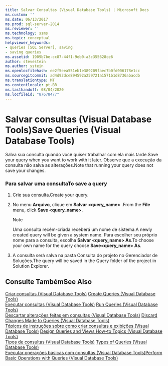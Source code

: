 ```yaml
---
title: Salvar Consultas (Visual Database Tools) | Microsoft Docs
ms.custom: ''
ms.date: 06/13/2017
ms.prod: sql-server-2014
ms.reviewer: ''
ms.technology: ssms
ms.topic: conceptual
helpviewer_keywords:
- queries [SQL Server], saving
- saving queries
ms.assetid: 1909b7be-cc87-44f1-9eb0-a3c355628ce6
author: stevestein
ms.author: sstein
ms.openlocfilehash: ee2f5eea551eb1e389209faec7b0fd006178e1cc
ms.sourcegitcommit: ad4d92dce894592a259721a1571b1d8736abacdb
ms.translationtype: MT
ms.contentlocale: pt-BR
ms.lasthandoff: 08/04/2020
ms.locfileid: "87678477"
---
```

# <a name="save-queries-visual-database-tools"></a><span data-ttu-id="e78e9-102">Salvar consultas (Visual Database Tools)</span><span class="sxs-lookup"><span data-stu-id="e78e9-102">Save Queries (Visual Database Tools)</span></span>
  <span data-ttu-id="e78e9-103">Salva sua consulta quando você quiser trabalhar com ela mais tarde.</span><span class="sxs-lookup"><span data-stu-id="e78e9-103">Save your query when you want to work with it later.</span></span> <span data-ttu-id="e78e9-104">Observe que a execução da consulta não salva as alterações.</span><span class="sxs-lookup"><span data-stu-id="e78e9-104">Note that running your query does not save your changes.</span></span>  
  
### <a name="to-save-a-query"></a><span data-ttu-id="e78e9-105">Para salvar uma consulta</span><span class="sxs-lookup"><span data-stu-id="e78e9-105">To save a query</span></span>  
  
1.  <span data-ttu-id="e78e9-106">Crie sua consulta.</span><span class="sxs-lookup"><span data-stu-id="e78e9-106">Create your query.</span></span>  
  
2.  <span data-ttu-id="e78e9-107">No menu **Arquivo**, clique em **Salvar <query_name>** .</span><span class="sxs-lookup"><span data-stu-id="e78e9-107">From the **File** menu, click **Save <query_name>**.</span></span>  
  
    > [!NOTE]  
    >  <span data-ttu-id="e78e9-108">Uma consulta recém-criada receberá um nome de sistema.</span><span class="sxs-lookup"><span data-stu-id="e78e9-108">A newly created query will be given a system name.</span></span> <span data-ttu-id="e78e9-109">Para escolher seu próprio nome para a consulta, escolha **Salvar <query_name> As**.</span><span class="sxs-lookup"><span data-stu-id="e78e9-109">To choose your own name for the query choose **Save<query_name> As**.</span></span>  
  
3.  <span data-ttu-id="e78e9-110">A consulta será salva na pasta Consulta do projeto no Gerenciador de Soluções.</span><span class="sxs-lookup"><span data-stu-id="e78e9-110">The query will be saved in the Query folder of the project in Solution Explorer.</span></span>  
  
## <a name="see-also"></a><span data-ttu-id="e78e9-111">Consulte Também</span><span class="sxs-lookup"><span data-stu-id="e78e9-111">See Also</span></span>  
 <span data-ttu-id="e78e9-112">[Criar consultas &#40;Visual Database Tools&#41;](visual-database-tools.md) </span><span class="sxs-lookup"><span data-stu-id="e78e9-112">[Create Queries &#40;Visual Database Tools&#41;](visual-database-tools.md) </span></span>  
 <span data-ttu-id="e78e9-113">[Executar consultas &#40;Visual Database Tools&#41;](run-queries-visual-database-tools.md) </span><span class="sxs-lookup"><span data-stu-id="e78e9-113">[Run Queries &#40;Visual Database Tools&#41;](run-queries-visual-database-tools.md) </span></span>  
 <span data-ttu-id="e78e9-114">[Descartar alterações feitas em consultas &#40;Visual Database Tools&#41;](discard-changes-made-to-queries-visual-database-tools.md) </span><span class="sxs-lookup"><span data-stu-id="e78e9-114">[Discard Changes Made to Queries &#40;Visual Database Tools&#41;](discard-changes-made-to-queries-visual-database-tools.md) </span></span>  
 <span data-ttu-id="e78e9-115">[Tópicos de instruções sobre como criar consultas e exibições &#40;Visual Database Tools&#41;](design-queries-and-views-how-to-topics-visual-database-tools.md) </span><span class="sxs-lookup"><span data-stu-id="e78e9-115">[Design Queries and Views How-to Topics &#40;Visual Database Tools&#41;](design-queries-and-views-how-to-topics-visual-database-tools.md) </span></span>  
 <span data-ttu-id="e78e9-116">[Tipos de consultas &#40;Visual Database Tools&#41;](types-of-queries-visual-database-tools.md) </span><span class="sxs-lookup"><span data-stu-id="e78e9-116">[Types of Queries &#40;Visual Database Tools&#41;](types-of-queries-visual-database-tools.md) </span></span>  
 [<span data-ttu-id="e78e9-117">Executar operações básicas com consultas &#40;Visual Database Tools&#41;</span><span class="sxs-lookup"><span data-stu-id="e78e9-117">Perform Basic Operations with Queries &#40;Visual Database Tools&#41;</span></span>](perform-basic-operations-with-queries-visual-database-tools.md)  
  
  
